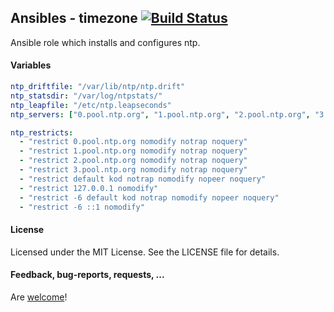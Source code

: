 ## Ansibles - timezone [![Build Status](https://travis-ci.org/Ansibles/timezone.png)](https://travis-ci.org/Ansibles/timezone)

Ansible role which installs and configures ntp.


#### Variables

```yaml
ntp_driftfile: "/var/lib/ntp/ntp.drift"
ntp_statsdir: "/var/log/ntpstats/"
ntp_leapfile: "/etc/ntp.leapseconds"
ntp_servers: ["0.pool.ntp.org", "1.pool.ntp.org", "2.pool.ntp.org", "3.pool.ntp.org"]

ntp_restricts:
  - "restrict 0.pool.ntp.org nomodify notrap noquery"
  - "restrict 1.pool.ntp.org nomodify notrap noquery"
  - "restrict 2.pool.ntp.org nomodify notrap noquery"
  - "restrict 3.pool.ntp.org nomodify notrap noquery"
  - "restrict default kod notrap nomodify nopeer noquery"
  - "restrict 127.0.0.1 nomodify"
  - "restrict -6 default kod notrap nomodify nopeer noquery"
  - "restrict -6 ::1 nomodify"
```


#### License

Licensed under the MIT License. See the LICENSE file for details.


#### Feedback, bug-reports, requests, ...

Are [welcome](https://github.com/ansibles/timezone/issues)!
